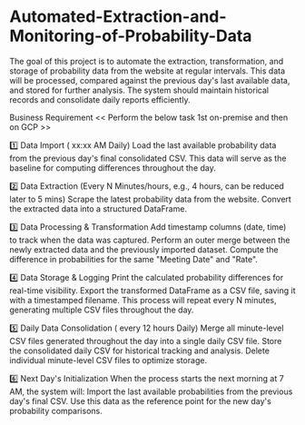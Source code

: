 # Automated-Extraction-and-Monitoring-of-Probability-Data

The goal of this project is to automate the extraction, transformation, and storage of probability data from the website at regular intervals. This data will be processed, compared against the previous day's last available data, and stored for further analysis. The system should maintain historical records and consolidate daily reports efficiently.


Business Requirement 
<< Perform the below task 1st on-premise and then on GCP >>

1️⃣ Data Import ( xx:xx AM Daily)
Load the last available probability data from the previous day's final consolidated CSV.
This data will serve as the baseline for computing differences throughout the day.

2️⃣ Data Extraction (Every N Minutes/hours, e.g.,  4 hours, can be reduced later to 5 mins)
Scrape the latest probability data from the website.
Convert the extracted data into a structured DataFrame.

3️⃣ Data Processing & Transformation
Add timestamp columns (date, time) to track when the data was captured.
Perform an outer merge between the newly extracted data and the previously imported dataset.
Compute the difference in probabilities for the same "Meeting Date" and "Rate".

4️⃣ Data Storage & Logging
Print the calculated probability differences for real-time visibility.
Export the transformed DataFrame as a CSV file, saving it with a timestamped filename.
This process will repeat every N minutes, generating multiple CSV files throughout the day.

5️⃣ Daily Data Consolidation (  every 12 hours Daily)
Merge all minute-level CSV files generated throughout the day into a single daily CSV file.
Store the consolidated daily CSV for historical tracking and analysis.
Delete individual minute-level CSV files to optimize storage.

6️⃣ Next Day's Initialization
When the process starts the next morning at 7 AM, the system will:
Import the last available probabilities from the previous day's final CSV.
Use this data as the reference point for the new day's probability comparisons.

